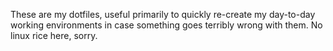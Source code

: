 These are my dotfiles, useful primarily to quickly re-create my day-to-day working environments
in case something goes terribly wrong with them. No linux rice here, sorry.
